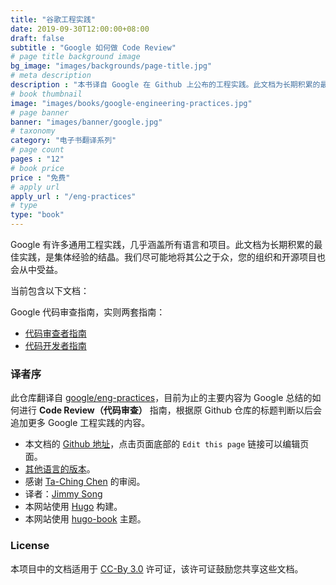 ```yaml
---
title: "谷歌工程实践"
date: 2019-09-30T12:00:00+08:00
draft: false
subtitle : "Google 如何做 Code Review"
# page title background image
bg_image: "images/backgrounds/page-title.jpg"
# meta description
description : "本书译自 Google 在 Github 上公布的工程实践。此文档为长期积累的最佳实践，是集体经验的结晶。"
# book thumbnail
image: "images/books/google-engineering-practices.jpg"
# page banner
banner: "images/banner/google.jpg"
# taxonomy
category: "电子书翻译系列"
# page count
pages : "12"
# book price
price : "免费"
# apply url
apply_url : "/eng-practices"
# type
type: "book"
---
```


Google 有许多通用工程实践，几乎涵盖所有语言和项目。此文档为长期积累的最佳实践，是集体经验的结晶。我们尽可能地将其公之于众，您的组织和开源项目也会从中受益。

当前包含以下文档：

Google 代码审查指南，实则两套指南：

- [代码审查者指南](https://jimmysong.io/eng-practices/docs/review/reviewer)
- [代码开发者指南](https://jimmysong.io/eng-practices/docs/review/developer)

### 译者序

此仓库翻译自 [google/eng-practices](https://github.com/google/eng-practices)，目前为止的主要内容为 Google 总结的如何进行 **Code Review（代码审查）** 指南，根据原 Github 仓库的标题判断以后会追加更多 Google 工程实践的内容。

- 本文档的 [Github 地址](https://github.com/rootsongjc/eng-practices)，点击页面底部的 `Edit this page` 链接可以编辑页面。
- [其他语言的版本](https://github.com/eng-practices/eng-practices)。
- 感谢 [Ta-Ching Chen](https://github.com/life1347) 的审阅。
- 译者：[Jimmy Song](https://jimmysong.io/)
- 本网站使用 [Hugo](https://gohugo.io/) 构建。
- 本网站使用 [hugo-book](https://github.com/alex-shpak/hugo-book) 主题。

### License

本项目中的文档适用于 [CC-By 3.0](https://creativecommons.org/licenses/by/3.0/) 许可证，该许可证鼓励您共享这些文档。

